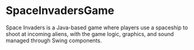 # SpaceInvadersGame
Space Invaders is a Java-based game where players use a spaceship to shoot at incoming aliens, with the game logic, graphics, and sound managed through Swing components.
